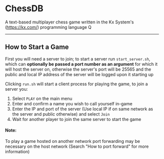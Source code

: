 # ChessDB
A text-based multiplayer chess game written in the Kx System's (https://kx.com/) programming language Q

---

## How to Start a Game
First you will need a server to join; to start a server run `start_server.sh`, which can **optionally be passed a port number as an argument** for which it will host the server on, otherwise the server's port will be 25565 and the public and local IP address of the server will be logged upon it starting up

Clicking `run.sh` will start a client process for playing the game, to join a server you:
1) Select `PLAY` on the main menu
2) Enter and confirm a name you wish to call yourself in-game
3) Enter the IP and port of the server (Use local IP if on same network as the server and public otherwise) and select `Join`
4) Wait for another player to join the same server to start the game

#### Note:
To play a game hosted on another network port forwarding may be necessary on the host network (Search "How to port forward" for more information)
